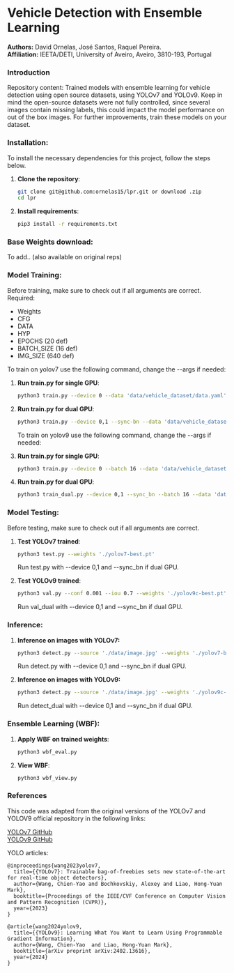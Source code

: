 # Vehicle Detection with Ensemble Learning

**Authors:** David Ornelas, José Santos, Raquel Pereira.  
**Affiliation:** IEETA/DETI, University of Aveiro, Aveiro, 3810-193, Portugal  

### Introduction
Repository content: Trained models with ensemble learning for vehicle detection using open source datasets, using YOLOv7 and YOLOv9.
Keep in mind the open-source datasets were not fully controlled, since several images contain missing labels, this could impact the model performance on out of the box images.
For further improvements, train these models on your dataset.    

### Installation:
To install the necessary dependencies for this project, follow the steps below.

1. **Clone the repository**:
	```bash
	git clone git@github.com:ornelas15/lpr.git or download .zip
	cd lpr
	```

2. **Install requirements**:
	```bash
	pip3 install -r requirements.txt
	```    


### Base Weights download:
To add.. (also available on original reps)


### Model Training:

Before training, make sure to check out if all arguments are correct.
Required: 
- Weights
- CFG
- DATA
- HYP
- EPOCHS (20 def)
- BATCH_SIZE (16 def)
- IMG_SIZE (640 def)

To train on yolov7 use the following command, change the --args if needed:

1. **Run train.py for single GPU**:

	```bash
	python3 train.py --device 0 --data 'data/vehicle_dataset/data.yaml' --cfg 'cfg/yolov7.yaml' --weights 'weights/yolov7_training.pt' --hyp 'data/hyp.scratch.custom.yaml' --name yolov7-run1 --batch-size 16
	```

2. **Run train.py for dual GPU**:

	```bash
	python3 train.py --device 0,1 --sync-bn --data 'data/vehicle_dataset/data.yaml' --cfg 'cfg/yolov7.yaml' --weights 'weights/yolov7_training.pt' --hyp 'data/hyp.scratch.custom.yaml' --name yolov7-run1 --batch-size 16
	```
  
	To train on yolov9 use the following command, change the --args if needed:

1. **Run train.py for single GPU**:

	```bash
	python3 train.py --device 0 --batch 16 --data 'data/vehicle_dataset/data.yaml' --cfg 'models/detect/yolov9-c.yaml' --weights 'weights/yolov9-c.pt' --name yolov9-run1 --hyp 'data/hyps/hyp.scratch-high.yaml'
	```

2. **Run train.py for dual GPU**:

	```bash
	python3 train_dual.py --device 0,1 --sync_bn --batch 16 --data 'data/vehicle_dataset/data.yaml' --cfg models/detect/yolov9-c.yaml --weights 'weights/yolov9-c.pt' --name yolov9-run1 --hyp 'data/hyps/hyp.scratch-high.yaml'   
	```


### Model Testing:
Before testing, make sure to check out if all arguments are correct.

1. **Test YOLOv7 trained**:

	```bash
	python3 test.py --weights './yolov7-best.pt'
	```
	
	Run test.py with --device 0,1 and --sync_bn if dual GPU.
  
2. **Test YOLOv9 trained**:

	```bash
	python3 val.py --conf 0.001 --iou 0.7 --weights './yolov9c-best.pt' 
	```

	Run val_dual with --device 0,1 and --sync_bn if dual GPU.  
     

### Inference:

1. **Inference on images with YOLOv7:**
	```bash
	python3 detect.py --source './data/image.jpg' --weights './yolov7-best.pt' --name yolov7_inference
	```
	Run detect.py with --device 0,1 and --sync_bn if dual GPU.
     
1. **Inference on images with YOLOv9:**

	```bash
	python3 detect.py --source './data/image.jpg' --weights './yolov9c-best.pt' --name yolov9_inference
	```
	Run detect_dual with --device 0,1 and --sync_bn if dual GPU.  


### Ensemble Learning (WBF):

1. **Apply WBF on trained weights**:
	```bash
	python3 wbf_eval.py
	```

2. **View WBF**: 
	```bash
	python3 wbf_view.py
	```  


### References
This code was adapted from the original versions of the YOLOv7 and YOLOV9 official repository in the following links:

[YOLOv7 GitHub](https://github.com/WongKinYiu/yolov7)  
[YOLOv9 GitHub](https://github.com/WongKinYiu/yolov9)  
  
	
YOLO articles:


	@inproceedings{wang2023yolov7,
	  title={{YOLOv7}: Trainable bag-of-freebies sets new state-of-the-art for real-time object detectors},
	  author={Wang, Chien-Yao and Bochkovskiy, Alexey and Liao, Hong-Yuan Mark},
	  booktitle={Proceedings of the IEEE/CVF Conference on Computer Vision and Pattern Recognition (CVPR)},
	  year={2023}
	}

	@article{wang2024yolov9,
	  title={{YOLOv9}: Learning What You Want to Learn Using Programmable Gradient Information},
	  author={Wang, Chien-Yao  and Liao, Hong-Yuan Mark},
	  booktitle={arXiv preprint arXiv:2402.13616},
	  year={2024}
	}

	



